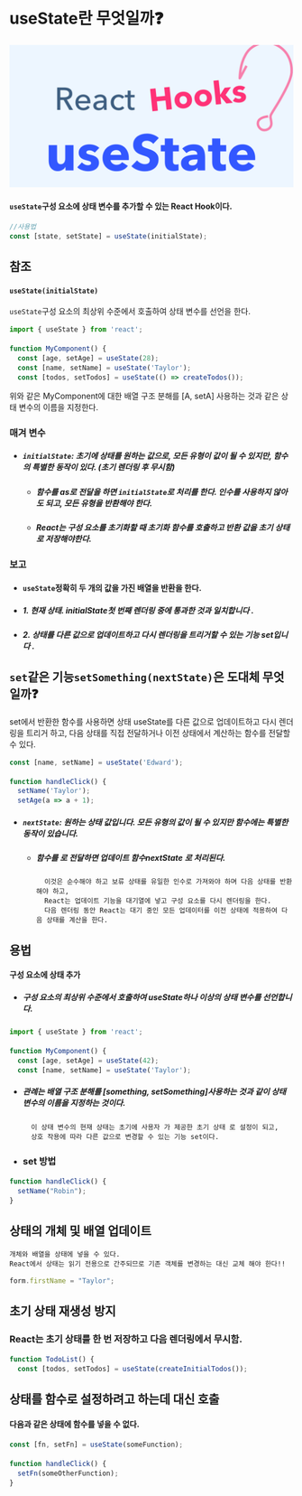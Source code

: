 # useState란 무엇일까❓

<img src="./img/useState-hook.png"/>

#### `useState`구성 요소에 상태 변수를 추가할 수 있는 React Hook이다.

```js
//사용법
const [state, setState] = useState(initialState);
```

## 참조

#### `useState(initialState)`

`useState`구성 요소의 최상위 수준에서 호출하여 상태 변수를 선언을 한다.

```js
import { useState } from 'react';

function MyComponent() {
  const [age, setAge] = useState(28);
  const [name, setName] = useState('Taylor');
  const [todos, setTodos] = useState(() => createTodos());
```

위와 같은 MyComponent에 대한 배열 구조 분해를 [A, setA] 사용하는 것과 같은 상태 변수의 이름을 지정한다.

### 매겨 변수

- ##### `initialState`: 초기에 상태를 원하는 값으로, 모든 유형이 값이 될 수 있지만, 함수의 특별한 동작이 있다. (초기 렌더링 후 무시함)

  - ##### 함수를 as로 전달을 하면 `initialState`로 처리를 한다. 인수를 사용하지 않아도 되고, 모든 유형을 반환해야 한다.

  * ##### React는 구성 요소를 초기화할 때 초기화 함수를 호출하고 반환 값을 초기 상태로 저장해야한다.

### 보고

- #### `useState`정확히 두 개의 값을 가진 배열을 반환을 한다.

* ##### 1. 현재 상태. initialState첫 번째 렌더링 중에 통과한 것과 일치합니다 .
* ##### 2. 상태를 다른 값으로 업데이트하고 다시 렌더링을 트리거할 수 있는 기능 set입니다 .

## `set`같은 기능`setSomething(nextState)`은 도대체 무엇일까❓

set에서 반환한 함수를 사용하면 상태 useState를 다른 값으로 업데이트하고 다시 렌더링을 트리거 하고,
다음 상태를 직접 전달하거나 이전 상태에서 계산하는 함수를 전달할 수 있다.

```js
const [name, setName] = useState('Edward');

function handleClick() {
  setName('Taylor');
  setAge(a => a + 1);
```

- ##### `nextState`: 원하는 상태 값입니다. 모든 유형의 값이 될 수 있지만 함수에는 특별한 동작이 있습니다.
  - ##### 함수를 로 전달하면 업데이트 함수nextState 로 처리된다.
          이것은 순수해야 하고 보류 상태를 유일한 인수로 가져와야 하며 다음 상태를 반환해야 하고,
          React는 업데이트 기능을 대기열에 넣고 구성 요소를 다시 렌더링을 한다.
          다음 렌더링 동안 React는 대기 중인 모든 업데이터를 이전 상태에 적용하여 다음 상태를 계산을 한다.

## 용법

#### 구성 요소에 상태 추가

- ##### 구성 요소의 최상위 수준에서 호출하여 useState하나 이상의 상태 변수를 선언합니다.

```js
import { useState } from 'react';

function MyComponent() {
  const [age, setAge] = useState(42);
  const [name, setName] = useState('Taylor');
```

- ##### 관례는 배열 구조 분해를 [something, setSomething]사용하는 것과 같이 상태 변수의 이름을 지정하는 것이다.

        이 상태 변수의 현재 상태는 초기에 사용자 가 제공한 초기 상태 로 설정이 되고,
        상호 작용에 따라 다른 값으로 변경할 수 있는 기능 set이다.

* ### set 방법

```js
function handleClick() {
  setName("Robin");
}
```

## 상태의 개체 및 배열 업데이트

    개체와 배열을 상태에 넣을 수 있다.
    React에서 상태는 읽기 전용으로 간주되므로 기존 객체를 변경하는 대신 교체 해야 한다!!

```js
form.firstName = "Taylor";
```

## 초기 상태 재생성 방지

### React는 초기 상태를 한 번 저장하고 다음 렌더링에서 무시함.

```js
function TodoList() {
  const [todos, setTodos] = useState(createInitialTodos());
```

## 상태를 함수로 설정하려고 하는데 대신 호출

#### 다음과 같은 상태에 함수를 넣을 수 없다.

```js
const [fn, setFn] = useState(someFunction);

function handleClick() {
  setFn(someOtherFunction);
}
```
